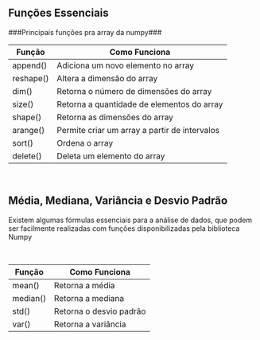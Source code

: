 ## Funções Essenciais 
###Principais funções pra array da numpy###


  Função     | Como Funciona
  ---------  | -------------------
  append()   | Adiciona um novo elemento no array
  reshape()  | Altera a dimensão do array 
  dim()      | Retorna o número de dimensões do array 
  size()     | Retorna a quantidade de elementos do array
  shape()    | Retorna as dimensões do array
  arange()   | Permite criar um array a partir de intervalos 
  sort()     | Ordena o array
  delete()   | Deleta um elemento do array

</br>

## Média, Mediana, Variância e Desvio Padrão
<p>Existem algumas fórmulas essenciais para a análise de dados, que podem ser facilmente realizadas com funções disponibilizadas pela biblioteca Numpy</p>

</br>

 
  Função     | Como Funciona
  ---------  | -------------------
  mean()     | Retorna a média
  median()   | Retorna a mediana
  std()      | Retorna o desvio padrão
  var()      | Retorna a variância 

</br>